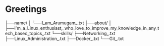 <h1>Greetings</h1>
<p>
├──name/
│   └──I_am_Arumugam_.txt
├──about/
│   ├──I'm_a_Linux_enthusiast,_who_love_to_improve_my_knowledge_in_any_tech_based_topics_.txt
└──skills/
    ├──Networking_.txt
    ├──Linux_Administration_.txt
    ├──Docker_.txt
    └──Git_.txt
</p>
